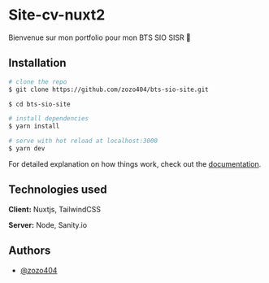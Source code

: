 # Site-cv-nuxt2
Bienvenue sur mon portfolio pour mon BTS SIO SISR 👋
<!-- 
Access: [zozoy.fr](https://zozoy.fr) -->
## Installation

```bash
# clone the repo
$ git clone https://github.com/zozo404/bts-sio-site.git

$ cd bts-sio-site

# install dependencies
$ yarn install

# serve with hot reload at localhost:3000
$ yarn dev

```

For detailed explanation on how things work, check out the [documentation](https://nuxtjs.org).


## Technologies used

**Client:** Nuxtjs, TailwindCSS

**Server:** Node, Sanity.io


## Authors

- [@zozo404](https://www.github.com/zozo404)